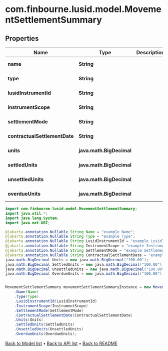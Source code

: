 # com.finbourne.lusid.model.MovementSettlementSummary

## Properties

Name | Type | Description | Notes
------------ | ------------- | ------------- | -------------
**name** | **String** |  | [optional] [default to String]
**type** | **String** |  | [optional] [default to String]
**lusidInstrumentId** | **String** |  | [optional] [default to String]
**instrumentScope** | **String** |  | [optional] [default to String]
**settlementMode** | **String** |  | [optional] [default to String]
**contractualSettlementDate** | **String** |  | [optional] [default to String]
**units** | **java.math.BigDecimal** |  | [optional] [default to java.math.BigDecimal]
**settledUnits** | **java.math.BigDecimal** |  | [optional] [default to java.math.BigDecimal]
**unsettledUnits** | **java.math.BigDecimal** |  | [optional] [default to java.math.BigDecimal]
**overdueUnits** | **java.math.BigDecimal** |  | [optional] [default to java.math.BigDecimal]

```java
import com.finbourne.lusid.model.MovementSettlementSummary;
import java.util.*;
import java.lang.System;
import java.net.URI;

@jakarta.annotation.Nullable String Name = "example Name";
@jakarta.annotation.Nullable String Type = "example Type";
@jakarta.annotation.Nullable String LusidInstrumentId = "example LusidInstrumentId";
@jakarta.annotation.Nullable String InstrumentScope = "example InstrumentScope";
@jakarta.annotation.Nullable String SettlementMode = "example SettlementMode";
@jakarta.annotation.Nullable String ContractualSettlementDate = "example ContractualSettlementDate";
java.math.BigDecimal Units = new java.math.BigDecimal("100.00");
java.math.BigDecimal SettledUnits = new java.math.BigDecimal("100.00");
java.math.BigDecimal UnsettledUnits = new java.math.BigDecimal("100.00");
java.math.BigDecimal OverdueUnits = new java.math.BigDecimal("100.00");


MovementSettlementSummary movementSettlementSummaryInstance = new MovementSettlementSummary()
    .Name(Name)
    .Type(Type)
    .LusidInstrumentId(LusidInstrumentId)
    .InstrumentScope(InstrumentScope)
    .SettlementMode(SettlementMode)
    .ContractualSettlementDate(ContractualSettlementDate)
    .Units(Units)
    .SettledUnits(SettledUnits)
    .UnsettledUnits(UnsettledUnits)
    .OverdueUnits(OverdueUnits);
```


[Back to Model list](../README.md#documentation-for-models) &#8226; [Back to API list](../README.md#documentation-for-api-endpoints) &#8226; [Back to README](../README.md)
